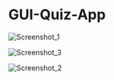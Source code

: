 # GUI-Quiz-App

![Screenshot_1](https://github.com/cyroplex/GUI-Quiz-App/assets/112264660/e4fed3b9-ba53-4eaa-8894-9a186c19449a)

![Screenshot_3](https://github.com/cyroplex/GUI-Quiz-App/assets/112264660/ea8708f2-e332-4430-9ef9-fd165f50ae9e)

![Screenshot_2](https://github.com/cyroplex/GUI-Quiz-App/assets/112264660/22cb6bba-37c7-4d9c-8806-6abb4261c7cd)


